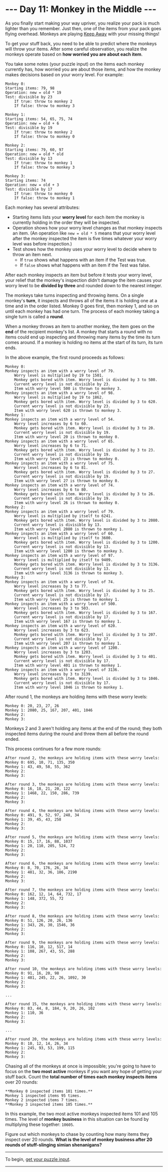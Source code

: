 # --- Day 11: Monkey in the Middle ---
As you finally start making your way upriver, you realize your pack is much lighter than you remember. Just then, one of the items from your pack goes flying overhead. Monkeys are playing [Keep Away](https://en.wikipedia.org/wiki/Keep_away) with your missing things!

To get your stuff back, you need to be able to predict where the monkeys will throw your items. After some careful observation, you realize the monkeys operate based on **how worried you are about each item**.

You take some notes (your puzzle input) on the items each monkey currently has, how worried you are about those items, and how the monkey makes decisions based on your worry level. For example:

    Monkey 0:
    Starting items: 79, 98
    Operation: new = old * 19
    Test: divisible by 23
        If true: throw to monkey 2
        If false: throw to monkey 3

    Monkey 1:
    Starting items: 54, 65, 75, 74
    Operation: new = old + 6
    Test: divisible by 19
        If true: throw to monkey 2
        If false: throw to monkey 0

    Monkey 2:
    Starting items: 79, 60, 97
    Operation: new = old * old
    Test: divisible by 13
        If true: throw to monkey 1
        If false: throw to monkey 3

    Monkey 3:
    Starting items: 74
    Operation: new = old + 3
    Test: divisible by 17
        If true: throw to monkey 0
        If false: throw to monkey 1

Each monkey has several attributes:

- Starting items lists your **worry level** for each item the monkey is currently holding in the order they will be inspected.
- Operation shows how your worry level changes as that monkey inspects an item. (An operation like `new = old * 5` means that your worry level after the monkey inspected the item is five times whatever your worry level was before inspection.)
- Test shows how the monkey uses your worry level to decide where to throw an item next.
    - If `true` shows what happens with an item if the Test was true.
    - If `false` shows what happens with an item if the Test was false.

After each monkey inspects an item but before it tests your worry level, your relief that the monkey's inspection didn't damage the item causes your worry level to be **divided by three** and rounded down to the nearest integer.

The monkeys take turns inspecting and throwing items. On a single monkey's **turn**, it inspects and throws all of the items it is holding one at a time and in the order listed. Monkey 0 goes first, then monkey 1, and so on until each monkey has had one turn. The process of each monkey taking a single turn is called a **round**.

When a monkey throws an item to another monkey, the item goes on the **end** of the recipient monkey's list. A monkey that starts a round with no items could end up inspecting and throwing many items by the time its turn comes around. If a monkey is holding no items at the start of its turn, its turn ends.

In the above example, the first round proceeds as follows:

    Monkey 0:
    Monkey inspects an item with a worry level of 79.
        Worry level is multiplied by 19 to 1501.
        Monkey gets bored with item. Worry level is divided by 3 to 500.
        Current worry level is not divisible by 23.
        Item with worry level 500 is thrown to monkey 3.
    Monkey inspects an item with a worry level of 98.
        Worry level is multiplied by 19 to 1862.
        Monkey gets bored with item. Worry level is divided by 3 to 620.
        Current worry level is not divisible by 23.
        Item with worry level 620 is thrown to monkey 3.
    Monkey 1:
    Monkey inspects an item with a worry level of 54.
        Worry level increases by 6 to 60.
        Monkey gets bored with item. Worry level is divided by 3 to 20.
        Current worry level is not divisible by 19.
        Item with worry level 20 is thrown to monkey 0.
    Monkey inspects an item with a worry level of 65.
        Worry level increases by 6 to 71.
        Monkey gets bored with item. Worry level is divided by 3 to 23.
        Current worry level is not divisible by 19.
        Item with worry level 23 is thrown to monkey 0.
    Monkey inspects an item with a worry level of 75.
        Worry level increases by 6 to 81.
        Monkey gets bored with item. Worry level is divided by 3 to 27.
        Current worry level is not divisible by 19.
        Item with worry level 27 is thrown to monkey 0.
    Monkey inspects an item with a worry level of 74.
        Worry level increases by 6 to 80.
        Monkey gets bored with item. Worry level is divided by 3 to 26.
        Current worry level is not divisible by 19.
        Item with worry level 26 is thrown to monkey 0.
    Monkey 2:
    Monkey inspects an item with a worry level of 79.
        Worry level is multiplied by itself to 6241.
        Monkey gets bored with item. Worry level is divided by 3 to 2080.
        Current worry level is divisible by 13.
        Item with worry level 2080 is thrown to monkey 1.
    Monkey inspects an item with a worry level of 60.
        Worry level is multiplied by itself to 3600.
        Monkey gets bored with item. Worry level is divided by 3 to 1200.
        Current worry level is not divisible by 13.
        Item with worry level 1200 is thrown to monkey 3.
    Monkey inspects an item with a worry level of 97.
        Worry level is multiplied by itself to 9409.
        Monkey gets bored with item. Worry level is divided by 3 to 3136.
        Current worry level is not divisible by 13.
        Item with worry level 3136 is thrown to monkey 3.
    Monkey 3:
    Monkey inspects an item with a worry level of 74.
        Worry level increases by 3 to 77.
        Monkey gets bored with item. Worry level is divided by 3 to 25.
        Current worry level is not divisible by 17.
        Item with worry level 25 is thrown to monkey 1.
    Monkey inspects an item with a worry level of 500.
        Worry level increases by 3 to 503.
        Monkey gets bored with item. Worry level is divided by 3 to 167.
        Current worry level is not divisible by 17.
        Item with worry level 167 is thrown to monkey 1.
    Monkey inspects an item with a worry level of 620.
        Worry level increases by 3 to 623.
        Monkey gets bored with item. Worry level is divided by 3 to 207.
        Current worry level is not divisible by 17.
        Item with worry level 207 is thrown to monkey 1.
    Monkey inspects an item with a worry level of 1200.
        Worry level increases by 3 to 1203.
        Monkey gets bored with item. Worry level is divided by 3 to 401.
        Current worry level is not divisible by 17.
        Item with worry level 401 is thrown to monkey 1.
    Monkey inspects an item with a worry level of 3136.
        Worry level increases by 3 to 3139.
        Monkey gets bored with item. Worry level is divided by 3 to 1046.
        Current worry level is not divisible by 17.
        Item with worry level 1046 is thrown to monkey 1.

After round 1, the monkeys are holding items with these worry levels:

    Monkey 0: 20, 23, 27, 26
    Monkey 1: 2080, 25, 167, 207, 401, 1046
    Monkey 2: 
    Monkey 3: 

Monkeys 2 and 3 aren't holding any items at the end of the round; they both inspected items during the round and threw them all before the round ended.

This process continues for a few more rounds:

    After round 2, the monkeys are holding items with these worry levels:
    Monkey 0: 695, 10, 71, 135, 350
    Monkey 1: 43, 49, 58, 55, 362
    Monkey 2: 
    Monkey 3: 

    After round 3, the monkeys are holding items with these worry levels:
    Monkey 0: 16, 18, 21, 20, 122
    Monkey 1: 1468, 22, 150, 286, 739
    Monkey 2: 
    Monkey 3: 

    After round 4, the monkeys are holding items with these worry levels:
    Monkey 0: 491, 9, 52, 97, 248, 34
    Monkey 1: 39, 45, 43, 258
    Monkey 2: 
    Monkey 3: 

    After round 5, the monkeys are holding items with these worry levels:
    Monkey 0: 15, 17, 16, 88, 1037
    Monkey 1: 20, 110, 205, 524, 72
    Monkey 2: 
    Monkey 3: 

    After round 6, the monkeys are holding items with these worry levels:
    Monkey 0: 8, 70, 176, 26, 34
    Monkey 1: 481, 32, 36, 186, 2190
    Monkey 2: 
    Monkey 3: 

    After round 7, the monkeys are holding items with these worry levels:
    Monkey 0: 162, 12, 14, 64, 732, 17
    Monkey 1: 148, 372, 55, 72
    Monkey 2: 
    Monkey 3: 

    After round 8, the monkeys are holding items with these worry levels:
    Monkey 0: 51, 126, 20, 26, 136
    Monkey 1: 343, 26, 30, 1546, 36
    Monkey 2: 
    Monkey 3: 

    After round 9, the monkeys are holding items with these worry levels:
    Monkey 0: 116, 10, 12, 517, 14
    Monkey 1: 108, 267, 43, 55, 288
    Monkey 2: 
    Monkey 3: 

    After round 10, the monkeys are holding items with these worry levels:
    Monkey 0: 91, 16, 20, 98
    Monkey 1: 481, 245, 22, 26, 1092, 30
    Monkey 2: 
    Monkey 3: 

    ...

    After round 15, the monkeys are holding items with these worry levels:
    Monkey 0: 83, 44, 8, 184, 9, 20, 26, 102
    Monkey 1: 110, 36
    Monkey 2: 
    Monkey 3: 

    ...

    After round 20, the monkeys are holding items with these worry levels:
    Monkey 0: 10, 12, 14, 26, 34
    Monkey 1: 245, 93, 53, 199, 115
    Monkey 2: 
    Monkey 3: 

Chasing all of the monkeys at once is impossible; you're going to have to focus on the **two most active** monkeys if you want any hope of getting your stuff back. Count the **total number of times each monkey inspects items** over 20 rounds:

    **Monkey 0 inspected items 101 times.**
    Monkey 1 inspected items 95 times.
    Monkey 2 inspected items 7 times.
    **Monkey 3 inspected items 105 times.**

In this example, the two most active monkeys inspected items 101 and 105 times. The level of **monkey business** in this situation can be found by multiplying these together: `10605`.

Figure out which monkeys to chase by counting how many items they inspect over 20 rounds. **What is the level of monkey business after 20 rounds of stuff-slinging simian shenanigans?**

---

To begin, [get your puzzle input](https://adventofcode.com/2022/day/11/input).

---
